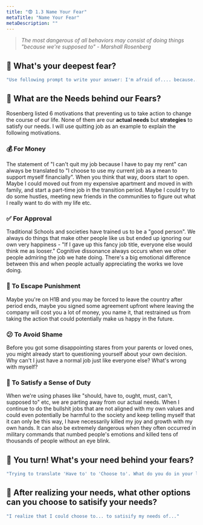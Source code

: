 ```yaml
---
title: "😨 1.3 Name Your Fear"
metaTitle: "Name Your Fear"
metaDescription: ""
---
```


>*The most dangerous of all behaviors may consist of doing things "because we're supposed to" - Marshall Rosenberg*  

## 📝 What's your deepest fear?
```javascript react-live=true
"Use following prompt to write your answer: I'm afraid of.... because...[any motivation/reason you can think of].(e.g. I'm afraid that if I quit my bullshit job because I think I will ended up even more miserable because I couldn't sustain myself.) "
```

## 🧤 What are the Needs behind our Fears? 
Rosenberg listed 6 motivations that preventing us to take action to change the course of our life. None of them are our **actual needs** but **strategies** to satisfy our needs. I will use quitting job as an example to explain the following motivations. 
### 💰 For Money
The statement of "I can't quit my job because I have to pay my rent" can always be translated to "I choose to use my current job as a mean to support myself financially". When you think that way, doors start to open. Maybe I could moved out from my expensive apartment and moved in with family, and start a part-time job in the transition period. Maybe I could try to do some hustles, meeting new friends in the communities to figure out what I really want to do with my life etc. 
### ✅ For Approval
Traditional Schools and societies have trained us to be a "good person". We always do things that make other people like us but ended up ignoring our own very happiness - "If I gave up this fancy job title, everyone else would think me as looser." Cognitive dissonance always occurs when we other people admiring the job we hate doing. There's a big emotional difference between this and when people actually appreciating the works we love doing. 
### 🏃 To Escape Punishment 
Maybe you're on H1B and you may be forced to leave the country after period ends, maybe you signed some agreement upfront where leaving the company will cost you a lot of money, you name it, that restrained us from taking the action that could potentially make us happy in the future.  
### 😕 To Avoid Shame
Before you got some disappointing stares from your parents or loved ones, you might already start to questioning yourself about your own decision. Why can't I just have a normal job just like everyone else? What's wrong with myself? 
### 💼 To Satisfy a Sense of Duty
When we're using phases like "should, have to, ought, must, can't, supposed to" etc, we are parting away from our actual needs. When I continue to do the bullshit jobs that are not aligned with my own values and could even potentially be harmful to the society and keep telling myself that it can only be this way, I have necessarily killed my joy and growth with my own hands. It can also be extremely dangerous when they often occurred in military commands that numbed people's emotions and killed tens of thousands of people without an eye blink. 

## 📝 You turn! What's your need behind your fears?

```javascript react-live=true
"Trying to translate 'Have to' to 'Choose to'. What do you do in your life that you don't experience as playful? List any activity you dread but do anyway because you perceive yourself to have no choice. And try to use the following prompt: I choose to do .... because I want...[your needs]"
```

## 📝 After realizing your needs, what other options can you choose to satisify your needs? 

```javascript react-live=true
"I realize that I could choose to... to satisify my needs of..."
```


